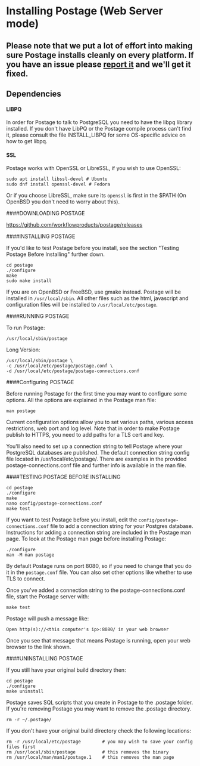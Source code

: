 # Installing Postage (Web Server mode)

## Please note that we put a lot of effort into making sure Postage installs cleanly on every platform. If you have an issue please [report it](https://github.com/workflowproducts/postage/issues) and we'll get it fixed. 

## Dependencies

#### LIBPQ
In order for Postage to talk to PostgreSQL you need to have the libpq library installed. If you don't have LibPQ or the Postage compile process can't find it, please consult the file INSTALL_LIBPQ for some OS-specific advice on how to get libpq.

#### SSL
Postage works with OpenSSL or LibreSSL, if you wish to use OpenSSL:
```
sudo apt install libssl-devel # Ubuntu
sudo dnf install openssl-devel # Fedora
```
Or if you choose LibreSSL, make sure its `openssl` is first in the $PATH (On OpenBSD you don't need to worry about this).

####DOWNLOADING POSTAGE

https://github.com/workflowproducts/postage/releases

####INSTALLING POSTAGE

If you'd like to test Postage before you install, see the section "Testing Postage Before Installing" further down.

    cd postage
    ./configure
    make
    sudo make install

If you are on OpenBSD or FreeBSD, use gmake instead.
Postage will be installed in `/usr/local/sbin`. All other files such as the html, javascript and configuration files will be installed to `/usr/local/etc/postage`.

####RUNNING POSTAGE

To run Postage:

    /usr/local/sbin/postage

Long Version:

    /usr/local/sbin/postage \
    -c /usr/local/etc/postage/postage.conf \
    -d /usr/local/etc/postage/postage-connections.conf

####Configuring POSTAGE

Before running Postage for the first time you may want to configure some options. All the options are explained in the Postage man file:

    man postage

Current configuration options allow you to set various paths, various access restrictions, web port and log level. Note that in order to make Postage publish to HTTPS, you need to add paths for a TLS cert and key.

You'll also need to set up a connection string to tell Postage where your PostgreSQL databases are published. The default connection string config file located in /usr/local/etc/postage/. There are examples in the provided postage-connections.conf file and further info is available in the man file.

####TESTING POSTAGE BEFORE INSTALLING

    cd postage
    ./configure
    make
    nano config/postage-connections.conf
    make test

If you want to test Postage before you install, edit the `config/postage-connections.conf` file to add a connection string for your Postgres database. Instructions for adding a connection string are included in the Postage man page. To look at the Postage man page before installing Postage:

    ./configure
    man -M man postage

By default Postage runs on port 8080, so if you need to change that you do it in the `postage.conf` file. You can also set other options like whether to use TLS to connect.

Once you've added a connection string to the postage-connections.conf file, start the Postage server with:

    make test

Postage will push a message like:

    Open http(s)://<this computer's ip>:8080/ in your web browser

Once you see that message that means Postage is running, open your web browser to the link shown.

####UNINSTALLING POSTAGE

If you still have your original build directory then:

    cd postage
    ./configure
    make uninstall
    
Postage saves SQL scripts that you create in Postage to the .postage folder. If you're removing Postage you may want to remove the .postage directory.

    rm -r ~/.postage/

If you don't have your original build directory check the following locations:

    rm -r /usr/local/etc/postage        # you may wish to save your config files first
    rm /usr/local/sbin/postage          # this removes the binary
    rm /usr/local/man/man1/postage.1    # this removes the man page
